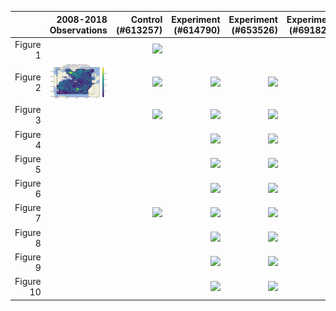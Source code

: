 |                         |2008-2018 Observations|Control (#613257)     |Experiment (#614790)  |Experiment (#653526)  |Experiment (#691822)  |Experiment (#711242)  |
|------------------------:|---------------------:|---------------------:|---------------------:|---------------------:|---------------------:|---------------------:|
|                 Figure 1||![](https://raw.githubusercontent.com/euroargodev/VirtualFleet_GulfStream/main/img/Optimal-Control-(#613257)-N159.png)|||||
|                 Figure 2|![](https://raw.githubusercontent.com/euroargodev/VirtualFleet_GulfStream/main/img/Simulation-Profile-Density-2008-2018-Observations.png)|![](https://raw.githubusercontent.com/euroargodev/VirtualFleet_GulfStream/main/img/Simulation-Profile-Density-N159-Control-(#613257).png)|![](https://raw.githubusercontent.com/euroargodev/VirtualFleet_GulfStream/main/img/Simulation-Profile-Density-N159-Experiment-(#614790).png)|![](https://raw.githubusercontent.com/euroargodev/VirtualFleet_GulfStream/main/img/Simulation-Profile-Density-N159-Experiment-(#653526).png)|![](https://raw.githubusercontent.com/euroargodev/VirtualFleet_GulfStream/main/img/Simulation-Profile-Density-N159-Experiment-(#691822).png)|![](https://raw.githubusercontent.com/euroargodev/VirtualFleet_GulfStream/main/img/Simulation-Profile-Density-N159-Experiment-(#711242).png)|
|                 Figure 3||![](https://raw.githubusercontent.com/euroargodev/VirtualFleet_GulfStream/main/img/Simulation-Profile-Density-N159-Control-(#613257)-vs-2008-2018-Observations.png)|![](https://raw.githubusercontent.com/euroargodev/VirtualFleet_GulfStream/main/img/Simulation-Profile-Density-N159-Experiment-(#614790)-vs-Control-(#613257).png)|![](https://raw.githubusercontent.com/euroargodev/VirtualFleet_GulfStream/main/img/Simulation-Profile-Density-N159-Experiment-(#653526)-vs-Control-(#613257).png)|![](https://raw.githubusercontent.com/euroargodev/VirtualFleet_GulfStream/main/img/Simulation-Profile-Density-N159-Experiment-(#691822)-vs-Control-(#613257).png)|![](https://raw.githubusercontent.com/euroargodev/VirtualFleet_GulfStream/main/img/Simulation-Profile-Density-N159-Experiment-(#711242)-vs-Control-(#613257).png)|
|                 Figure 4|||![](https://raw.githubusercontent.com/euroargodev/VirtualFleet_GulfStream/main/img/Simulation-Profile-Density-N159-Experiment-(#614790)-vs-Control-(#613257)-details.png)|![](https://raw.githubusercontent.com/euroargodev/VirtualFleet_GulfStream/main/img/Simulation-Profile-Density-N159-Experiment-(#653526)-vs-Control-(#613257)-details.png)|![](https://raw.githubusercontent.com/euroargodev/VirtualFleet_GulfStream/main/img/Simulation-Profile-Density-N159-Experiment-(#691822)-vs-Control-(#613257)-details.png)|![](https://raw.githubusercontent.com/euroargodev/VirtualFleet_GulfStream/main/img/Simulation-Profile-Density-N159-Experiment-(#711242)-vs-Control-(#613257)-details.png)|
|                 Figure 5|||![](https://raw.githubusercontent.com/euroargodev/VirtualFleet_GulfStream/main/img/Simulation-Profile-Density-N159-Experiment-(#614790)-vs-Control-(#613257)-zonal-mean.png)|![](https://raw.githubusercontent.com/euroargodev/VirtualFleet_GulfStream/main/img/Simulation-Profile-Density-N159-Experiment-(#653526)-vs-Control-(#613257)-zonal-mean.png)|![](https://raw.githubusercontent.com/euroargodev/VirtualFleet_GulfStream/main/img/Simulation-Profile-Density-N159-Experiment-(#691822)-vs-Control-(#613257)-zonal-mean.png)|![](https://raw.githubusercontent.com/euroargodev/VirtualFleet_GulfStream/main/img/Simulation-Profile-Density-N159-Experiment-(#711242)-vs-Control-(#613257)-zonal-mean.png)|
|                 Figure 6|||![](https://raw.githubusercontent.com/euroargodev/VirtualFleet_GulfStream/main/img/Simulation-Profile-Density-N159-Experiment-(#614790)-vs-Control-(#613257)-relative.png)|![](https://raw.githubusercontent.com/euroargodev/VirtualFleet_GulfStream/main/img/Simulation-Profile-Density-N159-Experiment-(#653526)-vs-Control-(#613257)-relative.png)|![](https://raw.githubusercontent.com/euroargodev/VirtualFleet_GulfStream/main/img/Simulation-Profile-Density-N159-Experiment-(#691822)-vs-Control-(#613257)-relative.png)|![](https://raw.githubusercontent.com/euroargodev/VirtualFleet_GulfStream/main/img/Simulation-Profile-Density-N159-Experiment-(#711242)-vs-Control-(#613257)-relative.png)|
|                 Figure 7||![](https://raw.githubusercontent.com/euroargodev/VirtualFleet_GulfStream/main/img/Simulation-Profile-Density-Hist-N159-Control-(#613257)-details.png)|![](https://raw.githubusercontent.com/euroargodev/VirtualFleet_GulfStream/main/img/Simulation-Profile-Density-Hist-N159-Experiment-(#614790)-vs-Control-(#613257)-details.png)|![](https://raw.githubusercontent.com/euroargodev/VirtualFleet_GulfStream/main/img/Simulation-Profile-Density-Hist-N159-Experiment-(#653526)-vs-Control-(#613257)-details.png)|![](https://raw.githubusercontent.com/euroargodev/VirtualFleet_GulfStream/main/img/Simulation-Profile-Density-Hist-N159-Experiment-(#691822)-vs-Control-(#613257)-details.png)|![](https://raw.githubusercontent.com/euroargodev/VirtualFleet_GulfStream/main/img/Simulation-Profile-Density-Hist-N159-Experiment-(#711242)-vs-Control-(#613257)-details.png)|
|                 Figure 8|||![](https://raw.githubusercontent.com/euroargodev/VirtualFleet_GulfStream/main/img/Simulation-Profile-Density-EKE-N159-Experiment-(#614790)-vs-Control-(#613257).png)|![](https://raw.githubusercontent.com/euroargodev/VirtualFleet_GulfStream/main/img/Simulation-Profile-Density-EKE-N159-Experiment-(#653526)-vs-Control-(#613257).png)|![](https://raw.githubusercontent.com/euroargodev/VirtualFleet_GulfStream/main/img/Simulation-Profile-Density-EKE-N159-Experiment-(#691822)-vs-Control-(#613257).png)|![](https://raw.githubusercontent.com/euroargodev/VirtualFleet_GulfStream/main/img/Simulation-Profile-Density-EKE-N159-Experiment-(#711242)-vs-Control-(#613257).png)|
|                 Figure 9|||![](https://raw.githubusercontent.com/euroargodev/VirtualFleet_GulfStream/main/img/Simulation-Profile-Density-EKE-Hist-N159-Experiment-(#614790)-vs-Control-(#613257).png)|![](https://raw.githubusercontent.com/euroargodev/VirtualFleet_GulfStream/main/img/Simulation-Profile-Density-EKE-Hist-N159-Experiment-(#653526)-vs-Control-(#613257).png)|![](https://raw.githubusercontent.com/euroargodev/VirtualFleet_GulfStream/main/img/Simulation-Profile-Density-EKE-Hist-N159-Experiment-(#691822)-vs-Control-(#613257).png)|![](https://raw.githubusercontent.com/euroargodev/VirtualFleet_GulfStream/main/img/Simulation-Profile-Density-EKE-Hist-N159-Experiment-(#711242)-vs-Control-(#613257).png)|
|                Figure 10|||![](https://raw.githubusercontent.com/euroargodev/VirtualFleet_GulfStream/main/img/Simulation-Float-flux-counts-N159-Experiment-(#614790)-details.png)|![](https://raw.githubusercontent.com/euroargodev/VirtualFleet_GulfStream/main/img/Simulation-Float-flux-counts-N159-Experiment-(#653526)-details.png)|![](https://raw.githubusercontent.com/euroargodev/VirtualFleet_GulfStream/main/img/Simulation-Float-flux-counts-N159-Experiment-(#691822)-details.png)|![](https://raw.githubusercontent.com/euroargodev/VirtualFleet_GulfStream/main/img/Simulation-Float-flux-counts-N159-Experiment-(#711242)-details.png)|
